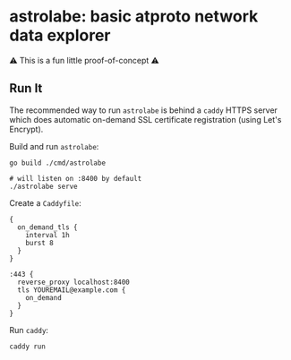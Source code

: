 
astrolabe: basic atproto network data explorer
==============================================

⚠️ This is a fun little proof-of-concept ⚠️


## Run It

The recommended way to run `astrolabe` is behind a `caddy` HTTPS server which does automatic on-demand SSL certificate registration (using Let's Encrypt).

Build and run `astrolabe`:

    go build ./cmd/astrolabe

    # will listen on :8400 by default
    ./astrolabe serve

Create a `Caddyfile`:

```
{
  on_demand_tls {
    interval 1h
    burst 8
  }
}

:443 {
  reverse_proxy localhost:8400
  tls YOUREMAIL@example.com {
    on_demand
  }
}
```

Run `caddy`:

    caddy run
